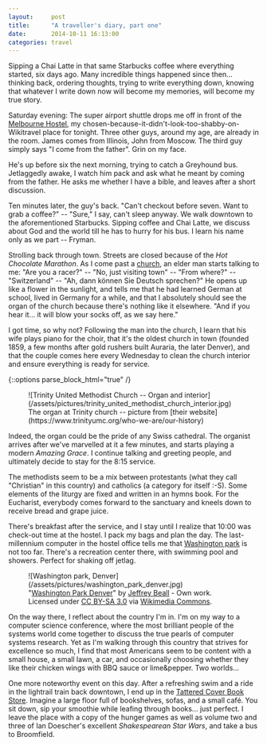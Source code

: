 ```yaml
---
layout:     post
title:      "A traveller's diary, part one"
date:       2014-10-11 16:13:00
categories: travel
---
```


Sipping a Chai Latte in that same Starbucks coffee where everything started, six
days ago. Many incredible things happened since then... thinking back, ordering
thoughts, trying to write everything down, knowing that whatever I write down
now will become my memories, will become my true story.

Saturday evening: The super airport shuttle drops me off in front of the
[Melbourne Hostel][melbourne], my
chosen-because-it-didn't-look-too-shabby-on-Wikitravel place for tonight. Three
other guys, around my age, are already in the room. James comes from Illinois,
John from Moscow. The third guy simply says "I come from the father". Grin on
my face.

He's up before six the next morning, trying to catch a Greyhound bus.
Jetlaggedly awake, I watch him pack and ask what he meant by coming from the
father. He asks me whether I have a bible, and leaves after a short discussion.

Ten minutes later, the guy's back. "Can't checkout before seven. Want to grab a
coffee?" -- "Sure," I say, can't sleep anyway. We walk downtown to the
aforementioned Starbucks. Sipping coffee and Chai Latte, we discuss about God
and the world till he has to hurry for his bus. I learn his name only as we part
-- Fryman.

Strolling back through town. Streets are closed because of the *Hot Chocolate
Marathon*. As I come past a [church][trinityumc], an elder man starts talking
to me: "Are you a racer?" -- "No, just visiting town" -- "From where?" --
"Switzerland" -- "Ah, dann können Sie Deutsch sprechen?" He opens up like a
flower in the sunlight, and tells me that he had learned German at school,
lived in Germany for a while, and that I absolutely should see the organ of the
church because there's nothing like it elsewhere. "And if you hear it... it
will blow your socks off, as we say here."

I got time, so why not? Following the man into the church, I learn that his wife
plays piano for the choir, that it's the oldest church in town (founded 1859, a
few months after gold rushers built Auraria, the later Denver), and that the
couple comes here every Wednesday to clean the church interior and ensure
everything is ready for service.

{::options parse_block_html="true" /}

<figure>
![Trinity United Methodist Church -- Organ and interior](/assets/pictures/trinity_united_methodist_church_interior.jpg)
<figcaption>
The organ at Trinity church -- picture from [their website](https://www.trinityumc.org/who-we-are/our-history)
</figcaption>
</figure>

Indeed, the organ could be the pride of any Swiss cathedral. The organist
arrives after we've marvelled at it a few minutes, and starts playing a modern
*Amazing Grace*. I continue talking and greeting people, and ultimately decide
to stay for the 8:15 service.

The methodists seem to be a mix between protestants (what they call "Christian"
in this country) and catholics (a category for itself :-S). Some elements of the
liturgy are fixed and written in an hymns book. For the Eucharist, everybody
comes forward to the sanctuary and kneels down to receive bread and grape juice.

There's breakfast after the service, and I stay until I realize that 10:00 was
check-out time at the hostel. I pack my bags and plan the day. The
last-millennium computer in the hostel office tells me that [Washington
park][washpark] is not too far. There's a recreation center there, with
swimming pool and showers. Perfect for shaking off jetlag.

<figure>
![Washington park, Denver](/assets/pictures/washington_park_denver.jpg)
<figcaption>
"<a href="https://commons.wikimedia.org/wiki/File:Washington_Park_Denver.JPG#mediaviewer/File:Washington_Park_Denver.JPG">Washington Park Denver</a>" by <a href="//commons.wikimedia.org/wiki/User:Denverjeffrey" title="User:Denverjeffrey">Jeffrey Beall</a> - <span class="int-own-work">Own work</span>. Licensed under <a href="https://creativecommons.org/licenses/by-sa/3.0" title="Creative Commons Attribution-Share Alike 3.0">CC BY-SA 3.0</a> via <a href="//commons.wikimedia.org/wiki/">Wikimedia Commons</a>.
</figcaption>
</figure>

On the way there, I reflect about the country I'm in. I'm on my way to a
computer science conference, where the most brilliant people of the systems
world come together to discuss the true pearls of computer systems research. Yet
as I'm walking through this country that strives for excellence so much, I find
that most Americans seem to be content with a small house, a small lawn, a car,
and occasionally choosing whether they like their chicken wings with BBQ sauce
or lime&pepper. Two worlds...

One more noteworthy event on this day. After a refreshing swim and a ride in the
lightrail train back downtown, I end up in the [Tattered Cover Book
Store][tattered]. Imagine a large floor full of bookshelves, sofas, and a small
café. You sit down, sip your smoothie while leafing through books... just
perfect. I leave the place with a copy of the hunger games as well as volume
two and three of Ian Doescher's excellent *Shakespearean Star Wars*, and take a
bus to Broomfield.

[melbourne]: https://www.denverhostel.com/
[tattered]: https://www.tatteredcover.com/
[trinityumc]: https://www.trinityumc.org/
[washpark]: https://en.wikipedia.org/wiki/Washington_Park,_Denver
